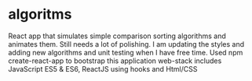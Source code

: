 # algoritms
React app that simulates simple comparison sorting algorithms and animates them. 
Still needs a lot of polishing. I am updating the styles and adding new algorithms and unit testing when I have free time.
Used npm create-react-app to bootstrap this application 
web-stack includes JavaScript ES5 & ES6, ReactJS using hooks and Html/CSS


